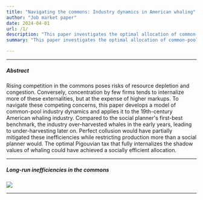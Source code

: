 ```yaml
---
title: "Navigating the commons: Industry dynamics in American whaling"
author: "Job market paper"
date: 2024-04-01
url: /1/
description: "This paper investigates the optimal allocation of common-pool resources over the long run. It develops a model of industry dynamics in the commons and applies it to the largest common-pool industry in history—American whaling."
summary: "This paper investigates the optimal allocation of common-pool resources over the long run. It develops a model of industry dynamics in the commons and applies it to the largest common-pool industry in history—American whaling."

---
```


---

##### Abstract

Rising competition in the commons poses risks of resource depletion and congestion. Conversely, concentration by few firms tends to internalize more of these externalities, but at the expense of higher markups. To navigate these competing concerns, this paper develops a model of common-pool industry dynamics and applies it to the 19th-century American whaling industry. Compared to the social planner's first-best benchmark, the industry over-harvested whales in the early years, leading to under-harvesting later on. Perfect collusion would have partially mitigated these inefficiencies while restricting production more than a social planner would. The optimal Pigouvian tax that fully internalizes the shadow values of whaling could have achieved a socially efficient allocation.

---

##### Long-run inefficiencies in the commons

![](/navigating-the-common-fig1.png)

---
